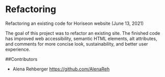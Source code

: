 # Refactoring

Refactoring an existing code for Horiseon website (June 13, 2021)

The goal of this project was to refactor an existing site. The finished code has improved web accessibility, semantic HTML elements, alt attributes, and comments for more concise look, sustainability, and better user experience. 

##Contributors

- Alena Rehberger <https://github.com/AlenaReh>
